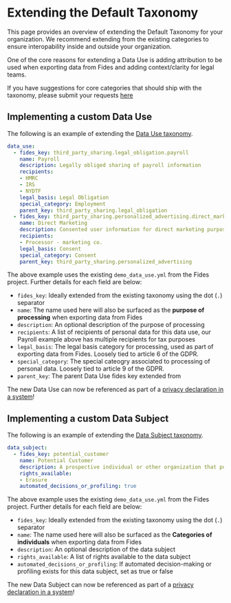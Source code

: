 # Extending the Default Taxonomy


This page provides an overview of extending the Default Taxonomy for your organization. We recommend extending from the existing categories to ensure interopability inside and outside your organization.

One of the core reasons for extending a Data Use is adding attribution to be used when exporting data from Fides and adding context/clarity for legal teams.

If you have suggestions for core categories that should ship with the taxonomy, please submit your requests [here](https://github.com/ethyca/fides/issues)


## Implementing a custom Data Use

The following is an example of extending the [Data Use taxonomy](/fides/language/taxonomy/data_uses).

```yaml title="data_use.yml"
data_use:
  - fides_key: third_party_sharing.legal_obligation.payroll
    name: Payroll
    description: Legally obliged sharing of payroll information
    recipients: 
    - HMRC
    - IRS
    - NYDTF
    legal_basis: Legal Obligation
    special_category: Employment
    parent_key: third_party_sharing.legal_obligation
  - fides_key: third_party_sharing.personalized_advertising.direct_marketing
    name: Direct Marketing
    description: Consented user information for direct marketing purposes
    recipients: 
    - Processor - marketing co. 
    legal_basis: Consent
    special_category: Consent
    parent_key: third_party_sharing.personalized_advertising
```

The above example uses the existing `demo_data_use.yml` from the Fides project. Further details for each field are below:

* `fides_key`: Ideally extended from the existing taxonomy using the dot (`.`) separator
* `name`: The name used here will also be surfaced as the **purpose of processing** when exporting data from Fides
* `description`: An optional description of the purpose of processing
* `recipients`: A list of recipients of personal data for this data use, our Payroll example above has multiple recipients for tax purposes
* `legal_basis`: The legal basis category for processing, used as part of exporting data from Fides. Loosely tied to article 6 of the GDPR.
* `special_category`: The special cateogry associated to processing of personal data. Loosely tied to article 9 of the GDPR.
* `parent_key`: The parent Data Use fides key extended from


The new Data Use can now be referenced as part of a [privacy declaration in a system](/fides/language/resources/system)!


## Implementing a custom Data Subject

The following is an example of extending the [Data Subject taxonomy](/fides/language/taxonomy/data_subjects).

```yaml title="data_subject.yml"
data_subject:
  - fides_key: potential_customer
    name: Potential Customer
    description: A prospective individual or other organization that purchases goods or services from the organization.
    rights_available:
    - Erasure
    automated_decisions_or_profiling: true
```

The above example uses the existing `demo_data_use.yml` from the Fides project. Further details for each field are below:

* `fides_key`: Ideally extended from the existing taxonomy using the dot (`.`) separator
* `name`: The name used here will also be surfaced as the **Categories of individuals** when exporting data from Fides
* `description`: An optional description of the data subject
* `rights_available`: A list of rights available to the data subject
* `automated_decisions_or_profiling`: If automated decision-making or profiling exists for this data subject, set as true or false

The new Data Subject can now be referenced as part of a [privacy declaration in a system](/fides/language/resources/system)!
